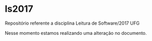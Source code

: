 # ls2017
Repositório referente a disciplina Leitura de Software/2017 UFG

Nesse momento estamos realizando uma alteração no documento.
